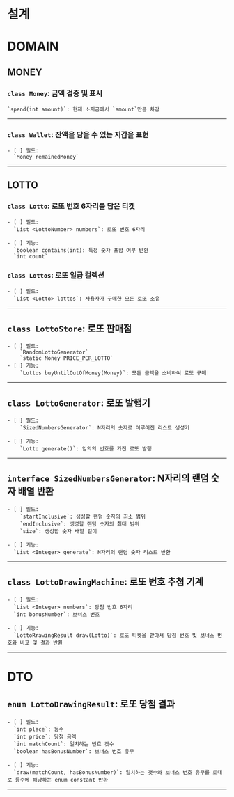 # 설계

# DOMAIN

## MONEY

### `class Money`: 금액 검증 및 표시

    `spend(int amount)`: 현재 소지금에서 `amount`만큼 차감

---

### `class Wallet`: 잔액을 담을 수 있는 지갑을 표현

    - [ ] 필드:
      `Money remainedMoney`

---

## LOTTO

### `class Lotto`: 로또 번호 6자리를 담은 티켓

    - [ ] 필드:
      `List <LottoNumber> numbers`: 로또 번호 6자리

    - [ ] 기능:
      `boolean contains(int): 특정 숫자 포함 여부 반환
      `int count`

### `class Lottos`: 로또 일급 컬렉션

    - [ ] 필드:
      `List <Lotto> lottos`: 사용자가 구매한 모든 로또 소유

---

## `class LottoStore`: 로또 판매점

    - [ ] 필드:
        `RandomLottoGenerator`
        `static Money PRICE_PER_LOTTO`
    - [ ] 기능:
        `Lottos buyUntilOutOfMoney(Money)`: 모든 금액을 소비하여 로또 구매

---

## `class LottoGenerator`: 로또 발행기

    - [ ] 필드:
        `SizedNumbersGenerator`: N자리의 숫자로 이루어진 리스트 생성기

    - [ ] 기능:
        `Lotto generate()`: 임의의 번호를 가진 로또 발행

---

## `interface SizedNumbersGenerator`: N자리의 랜덤 숫자 배열 반환

    - [ ] 필드:
        `startInclusive`: 생성할 랜덤 숫자의 최소 범위
        `endInclusive`: 생성할 랜덤 숫자의 최대 범위
        `size`: 생성할 숫자 배열 길이

    - [ ] 기능:
      `List <Integer> generate`: N자리의 랜덤 숫자 리스트 반환

---

## `class LottoDrawingMachine`: 로또 번호 추첨 기계

    - [ ] 필드:
      `List <Integer> numbers`: 당첨 번호 6자리
      `int bonusNumber`: 보너스 번호
      
    - [ ] 기능:
      `LottoRrawingResult draw(Lotto)`: 로또 티켓을 받아서 당첨 번호 및 보너스 번호와 비교 및 결과 반환

---

# DTO

## `enum LottoDrawingResult`: 로또 당첨 결과

    - [ ] 필드:
      `int place`: 등수
      `int price`: 당첨 금액
      `int matchCount`: 일치하는 번호 갯수
      `boolean hasBonusNumber`: 보너스 번호 유무
      
    - [ ] 기능:
      `draw(matchCount, hasBonusNumber)`: 일치하는 갯수와 보너스 번호 유무를 토대로 등수에 해당하는 enum constant 반환

---



